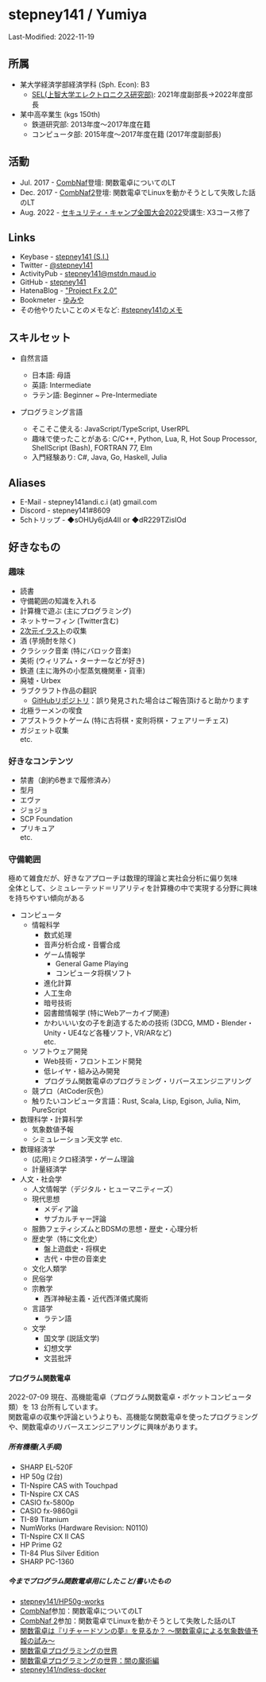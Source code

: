 # stepney141 / Yumiya

Last-Modified: 2022-11-19

<!-- [English](en.html) -->

## 所属

- 某大学経済学部経済学科 (Sph. Econ): B3
  - [SEL(上智大学エレクトロニクス研究部)](https://selelab.com/): 2021年度副部長→2022年度部長
- 某中高卒業生 (kgs 150th)
  - 鉄道研究部: 2013年度〜2017年度在籍
  - コンピュータ部: 2015年度〜2017年度在籍 (2017年度副部長)

## 活動

- Jul. 2017 - [CombNaf](http://web.archive.org/web/20170829182306/https://atnd.org/events/87946)登壇: 関数電卓についてのLT
- Dec. 2017 - [CombNaf2](https://combnaf.connpass.com/event/64638/)登壇: 関数電卓でLinuxを動かそうとして失敗した話のLT
- Aug. 2022 - [セキュリティ・キャンプ全国大会2022](https://www.ipa.go.jp/jinzai/camp/2022/zenkoku2022_index.html)受講生: X3コース修了

## Links

- Keybase - [stepney141 (S.I.)](https://keybase.io/stepney141)
- Twitter - [@stepney141](https://twitter.com/stepney141)
- ActivityPub - [stepney141@mstdn.maud.io](https://mstdn.maud.io/@stepney141)
- GitHub - [stepney141](https://github.com/stepney141)
- HatenaBlog - ["Project Fx 2.0"](https://stepney141.hatenablog.com/)
- Bookmeter - [ゆみや](https://bookmeter.com/users/1003258)
- その他やりたいことのメモなど: [#stepney141のメモ](https://twilog.org/stepney141/search?word=%23stepney141%E3%81%AE%E3%83%A1%E3%83%A2&ao=a)
<!-- - [Amazon欲しいものリスト](https://www.amazon.jp/hz/wishlist/ls/9DMJ9MP1LX82?ref_=wl_share:embed:cite)：5000兆円欲しい -->

## スキルセット

- 自然言語
  - 日本語: 母語
  - 英語: Intermediate
  - ラテン語: Beginner ~ Pre-Intermediate

- プログラミング言語
  - そこそこ使える: JavaScript/TypeScript, UserRPL
  - 趣味で使ったことがある: C/C++, Python, Lua, R, Hot Soup Processor, ShellScript (Bash), FORTRAN 77, Elm
  - 入門経験あり: C#, Java, Go, Haskell, Julia

## Aliases

- E-Mail - stepney141andi.c.i (at) gmail.com
- Discord - stepney141#8609
- 5chトリップ - ◆sOHUy6jdA4II or ◆dR229TZisIOd

## 好きなもの

### 趣味

- 読書
- 守備範囲の知識を入れる
- 計算機で遊ぶ (主にプログラミング)
- ネットサーフィン (Twitter含む)
- [2次元イラスト](http://www.paradisearmy.com/doujin/pasok_nijigen.htm)の収集
- 酒 (芋焼酎を除く)
- クラシック音楽 (特にバロック音楽)
- 美術 (ウィリアム・ターナーなどが好き)
- 鉄道 (主に海外の小型蒸気機関車・貨車)
- 廃墟・Urbex
- ラブクラフト作品の翻訳
  - [GitHubリポジトリ](https://github.com/stepney141/translation-works)：誤り発見された場合はご報告頂けると助かります
- 北極ラーメンの喫食
- アブストラクトゲーム (特に古将棋・変則将棋・フェアリーチェス)
- ガジェット収集  
etc.

### 好きなコンテンツ

- 禁書（創約6巻まで履修済み）
- 型月
- エヴァ
- ジョジョ
- SCP Foundation
- プリキュア  
etc.

### 守備範囲

極めて雑食だが、好きなアプローチは数理的理論と実社会分析に偏り気味  
全体として、シミュレーテッド＝リアリティを計算機の中で実現する分野に興味を持ちやすい傾向がある

- コンピュータ
  - 情報科学
    - 数式処理
    - 音声分析合成・音響合成
    - ゲーム情報学
      - General Game Playing
      - コンピュータ将棋ソフト
    - 進化計算
    - 人工生命
    - 暗号技術
    - 図書館情報学 (特にWebアーカイブ関連)
    - かわいいい女の子を創造するための技術 (3DCG, MMD・Blender・Unity・UE4など各種ソフト, VR/ARなど)  
    etc.
  - ソフトウェア開発
    - Web技術・フロントエンド開発
    - 低レイヤ・組み込み開発
    - プログラム関数電卓のプログラミング・リバースエンジニアリング
  - 競プロ（AtCoder灰色）
  - 触りたいコンピュータ言語：Rust, Scala, Lisp, Egison, Julia, Nim, PureScript
- 数理科学・計算科学
  - 気象数値予報
  - シミュレーション天文学
  etc.
- 数理経済学
  - (応用)ミクロ経済学・ゲーム理論
  - 計量経済学
- 人文・社会学
  - 人文情報学（デジタル・ヒューマニティーズ）
  - 現代思想
    - メディア論
    - サブカルチャー評論
  - 服飾フェティシズムとBDSMの思想・歴史・心理分析
  - 歴史学（特に文化史）
    - 盤上遊戯史・将棋史
    - 古代・中世の音楽史
  - 文化人類学
  - 民俗学
  - 宗教学
    - 西洋神秘主義・近代西洋儀式魔術
  - 言語学
    - ラテン語
  - 文学
    - 国文学 (説話文学)
    - 幻想文学
    - 文芸批評

#### プログラム関数電卓

2022-07-09 現在、高機能電卓（プログラム関数電卓・ポケットコンピュータ類）を 13 台所有しています。  
関数電卓の収集や評論というよりも、高機能な関数電卓を使ったプログラミングや、関数電卓のリバースエンジニアリングに興味があります。

##### 所有機種(入手順)

- SHARP EL-520F
- HP 50g (2台)
- TI-Nspire CAS with Touchpad
- TI-Nspire CX CAS
- CASIO fx-5800p
- CASIO fx-9860gii
- TI-89 Titanium
- NumWorks (Hardware Revision: N0110)
- TI-Nspire CX II CAS
- HP Prime G2
- TI-84 Plus Silver Edition
- SHARP PC-1360

##### 今までプログラム関数電卓用にしたこと/書いたもの

- [stepney141/HP50g-works](https://github.com/stepney141/HP50g-works)
- [CombNaf](https://atnd.org/events/87946)参加：関数電卓についてのLT
- [CombNaf 2](https://combnaf.connpass.com/event/64638/)参加：関数電卓でLinuxを動かそうとして失敗した話のLT
- [関数電卓は『リチャードソンの夢』を見るか？ 〜関数電卓による気象数値予報の試み〜](https://stepney141.hatenablog.com/entry/2020/05/27/071742)
- [関数電卓プログラミングの世界](https://stepney141.hatenablog.com/entry/2020/12/01/235856)
- [関数電卓プログラミングの世界：闇の魔術編](https://stepney141.hatenablog.com/entry/2020/12/24/235437)
- [stepney141/ndless-docker](https://github.com/stepney141/ndless-docker)
